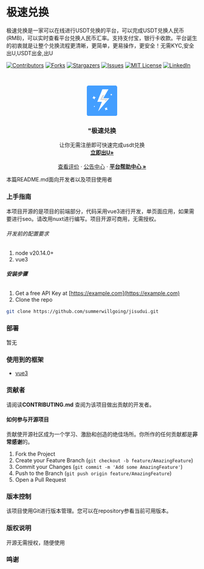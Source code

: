 
# 极速兑换

极速兑换是一家可以在线进行USDT兑换的平台，可以完成USDT兑换人民币(RMB)，可以实时查看平台兑换人民币汇率。支持支付宝，银行卡收款。平台诞生的初衷就是让整个兑换流程更清晰，更简单，更易操作，更安全！无需KYC,安全出U,USDT出金,出U

<!-- PROJECT SHIELDS -->

[![Contributors][contributors-shield]][contributors-url]
[![Forks][forks-shield]][forks-url]
[![Stargazers][stars-shield]][stars-url]
[![Issues][issues-shield]][issues-url]
[![MIT License][license-shield]][license-url]
[![LinkedIn][linkedin-shield]][linkedin-url]

<!-- PROJECT LOGO -->
<br />

<p align="center">
  <a href="https://www.jishuex.com/">
    <img src="jisudui-500.png" alt="Logo" width="80" height="80">
  </a>

  <h3 align="center">"极速兑换</h3>
  <p align="center">
   让你无需注册即可快速完成usdt兑换
    <br />
    <a href="https://www.jishuex.com/index.html#/exchange"><strong>立即出U»</strong></a>
    <br />
    <br />
    <a href="https://www.jishuex.com/index.html#/comment">查看评价</a>
    ·
    <a href="https://www.jishuex.com/index.html#/notice/list/1/%E5%85%AC%E5%91%8A%E4%B8%AD%E5%BF%83">公告中心</a>
    ·
    <a href="https://www.jishuex.com/index.html#/help"><strong>平台帮助中心 »</strong></a>
  </p>

</p>


 本篇README.md面向开发者以及项目使用者
 
### 上手指南

本项目开源的是项目的前端部分，代码采用vue3进行开发，单页面应用，如果需要进行seo。请改用nuxt进行编写。项目开源可商用，无需授权。


###### 开发前的配置要求

1. node v20.14.0+
2. vue3

###### **安装步骤**

1. Get a free API Key at [https://example.com](https://example.com)
2. Clone the repo

```sh
git clone https://github.com/summerwillgoing/jisudui.git
```

### 部署

暂无

### 使用到的框架

- [vue3](https://vuejs.org/)

### 贡献者

请阅读**CONTRIBUTING.md** 查阅为该项目做出贡献的开发者。

#### 如何参与开源项目

贡献使开源社区成为一个学习、激励和创造的绝佳场所。你所作的任何贡献都是**非常感谢**的。


1. Fork the Project
2. Create your Feature Branch (`git checkout -b feature/AmazingFeature`)
3. Commit your Changes (`git commit -m 'Add some AmazingFeature'`)
4. Push to the Branch (`git push origin feature/AmazingFeature`)
5. Open a Pull Request



### 版本控制

该项目使用Git进行版本管理。您可以在repository参看当前可用版本。


### 版权说明

开源无需授权，随便使用

### 鸣谢
[your-project-path]:shaojintian/Best_README_template
[contributors-shield]: https://img.shields.io/github/contributors/shaojintian/Best_README_template.svg?style=flat-square
[contributors-url]: https://github.com/shaojintian/Best_README_template/graphs/contributors
[forks-shield]: https://img.shields.io/github/forks/shaojintian/Best_README_template.svg?style=flat-square
[forks-url]: https://github.com/shaojintian/Best_README_template/network/members
[stars-shield]: https://img.shields.io/github/stars/shaojintian/Best_README_template.svg?style=flat-square
[stars-url]: https://github.com/shaojintian/Best_README_template/stargazers
[issues-shield]: https://img.shields.io/github/issues/shaojintian/Best_README_template.svg?style=flat-square
[issues-url]: https://img.shields.io/github/issues/shaojintian/Best_README_template.svg
[license-shield]: https://img.shields.io/github/license/shaojintian/Best_README_template.svg?style=flat-square
[license-url]: https://github.com/shaojintian/Best_README_template/blob/master/LICENSE.txt
[linkedin-shield]: https://img.shields.io/badge/-LinkedIn-black.svg?style=flat-square&logo=linkedin&colorB=555
[linkedin-url]: https://linkedin.com/in/shaojintian
